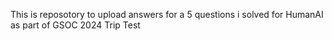 This is reposotory to upload answers for a 5 questions i solved for HumanAI as part of GSOC 2024 Trip Test
